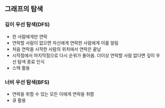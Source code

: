 ## 그래프의 탐색

### 깊이 우선 탐색(DFS)

- 한 사람에게만 연락
- 연락할 사람이 없으면 자신에게 연락한 사람에게 이를 알림
- 처음 연락을 시작한 사람의 위치에서 연락은 끝남
- 시작점에서 마지막점으로 다시 순위가 돌아옴. 더이상 연락할 사람 없다면 깊이 우선 탐색 종료 인식
- 스택 활용

### 너비 우선 탐색(BFS)

- 연락을 취할 수 있는 모든 이에게 연락을 취함
- 큐 활용
